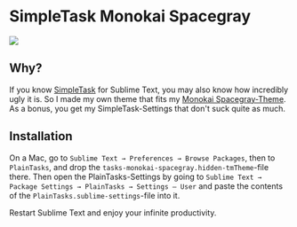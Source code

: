 SimpleTask Monokai Spacegray
============================

![](https://raw.github.com/danieldiekmeier/simpletask-monokai-spacegray/master/screenshot.png)

## Why?

If you know [SimpleTask](https://github.com/aziz/PlainTasks) for Sublime Text, you may also know how incredibly ugly it is. So I made my own theme that fits my [Monokai Spacegray-Theme](https://github.com/danieldiekmeier/Monokai-Spacegray). As a bonus, you get my SimpleTask-Settings that don't suck quite as much.

## Installation

On a Mac, go to `Sublime Text → Preferences → Browse Packages`, then to `PlainTasks`, and drop the `tasks-monokai-spacegray.hidden-tmTheme`-file there. Then open the PlainTasks-Settings by going to `Sublime Text → Package Settings → PlainTasks → Settings – User` and paste the contents of the `PlainTasks.sublime-settings`-file into it.

Restart Sublime Text and enjoy your infinite productivity.
